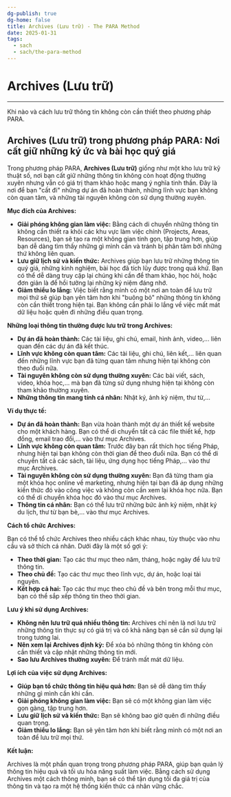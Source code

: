 ```yaml
---
dg-publish: true
dg-home: false
title: Archives (Lưu trữ) - The PARA Method
date: 2025-01-31
tags:
  - sach
  - sach/the-para-method  
---
```


# Archives (Lưu trữ)
---

Khi nào và cách lưu trữ thông tin không còn cần thiết theo phương pháp PARA.

## Archives (Lưu trữ) trong phương pháp PARA: Nơi cất giữ những ký ức và bài học quý giá

Trong phương pháp PARA, **Archives (Lưu trữ)** giống như một kho lưu trữ kỹ thuật số, nơi bạn cất giữ những thông tin không còn hoạt động thường xuyên nhưng vẫn có giá trị tham khảo hoặc mang ý nghĩa tinh thần. Đây là nơi để bạn "cất đi" những dự án đã hoàn thành, những lĩnh vực bạn không còn quan tâm, và những tài nguyên không còn sử dụng thường xuyên.

**Mục đích của Archives:**

- **Giải phóng không gian làm việc:** Bằng cách di chuyển những thông tin không cần thiết ra khỏi các khu vực làm việc chính (Projects, Areas, Resources), bạn sẽ tạo ra một không gian tinh gọn, tập trung hơn, giúp bạn dễ dàng tìm thấy những gì mình cần và tránh bị phân tâm bởi những thứ không liên quan.
- **Lưu giữ lịch sử và kiến thức:** Archives giúp bạn lưu trữ những thông tin quý giá, những kinh nghiệm, bài học đã tích lũy được trong quá khứ. Bạn có thể dễ dàng truy cập lại chúng khi cần để tham khảo, học hỏi, hoặc đơn giản là để hồi tưởng lại những kỷ niệm đáng nhớ.
- **Giảm thiểu lo lắng:** Việc biết rằng mình có một nơi an toàn để lưu trữ mọi thứ sẽ giúp bạn yên tâm hơn khi "buông bỏ" những thông tin không còn cần thiết trong hiện tại. Bạn không cần phải lo lắng về việc mất mát dữ liệu hoặc quên đi những điều quan trọng.

**Những loại thông tin thường được lưu trữ trong Archives:**

- **Dự án đã hoàn thành:** Các tài liệu, ghi chú, email, hình ảnh, video,... liên quan đến các dự án đã kết thúc.
- **Lĩnh vực không còn quan tâm:** Các tài liệu, ghi chú, liên kết,... liên quan đến những lĩnh vực bạn đã từng quan tâm nhưng hiện tại không còn theo đuổi nữa.
- **Tài nguyên không còn sử dụng thường xuyên:** Các bài viết, sách, video, khóa học,... mà bạn đã từng sử dụng nhưng hiện tại không còn tham khảo thường xuyên.
- **Những thông tin mang tính cá nhân:** Nhật ký, ảnh kỷ niệm, thư từ,...

**Ví dụ thực tế:**

- **Dự án đã hoàn thành:** Bạn vừa hoàn thành một dự án thiết kế website cho một khách hàng. Bạn có thể di chuyển tất cả các file thiết kế, hợp đồng, email trao đổi,... vào thư mục Archives.
- **Lĩnh vực không còn quan tâm:** Trước đây bạn rất thích học tiếng Pháp, nhưng hiện tại bạn không còn thời gian để theo đuổi nữa. Bạn có thể di chuyển tất cả các sách, tài liệu, ứng dụng học tiếng Pháp,... vào thư mục Archives.
- **Tài nguyên không còn sử dụng thường xuyên:** Bạn đã từng tham gia một khóa học online về marketing, nhưng hiện tại bạn đã áp dụng những kiến thức đó vào công việc và không còn cần xem lại khóa học nữa. Bạn có thể di chuyển khóa học đó vào thư mục Archives.
- **Thông tin cá nhân:** Bạn có thể lưu trữ những bức ảnh kỷ niệm, nhật ký du lịch, thư từ bạn bè,... vào thư mục Archives.

**Cách tổ chức Archives:**

Bạn có thể tổ chức Archives theo nhiều cách khác nhau, tùy thuộc vào nhu cầu và sở thích cá nhân. Dưới đây là một số gợi ý:

- **Theo thời gian:** Tạo các thư mục theo năm, tháng, hoặc ngày để lưu trữ thông tin.
- **Theo chủ đề:** Tạo các thư mục theo lĩnh vực, dự án, hoặc loại tài nguyên.
- **Kết hợp cả hai:** Tạo các thư mục theo chủ đề và bên trong mỗi thư mục, bạn có thể sắp xếp thông tin theo thời gian.

**Lưu ý khi sử dụng Archives:**

- **Không nên lưu trữ quá nhiều thông tin:** Archives chỉ nên là nơi lưu trữ những thông tin thực sự có giá trị và có khả năng bạn sẽ cần sử dụng lại trong tương lai.
- **Nên xem lại Archives định kỳ:** Để xóa bỏ những thông tin không còn cần thiết và cập nhật những thông tin mới.
- **Sao lưu Archives thường xuyên:** Để tránh mất mát dữ liệu.

**Lợi ích của việc sử dụng Archives:**

- **Giúp bạn tổ chức thông tin hiệu quả hơn:** Bạn sẽ dễ dàng tìm thấy những gì mình cần khi cần.
- **Giải phóng không gian làm việc:** Bạn sẽ có một không gian làm việc gọn gàng, tập trung hơn.
- **Lưu giữ lịch sử và kiến thức:** Bạn sẽ không bao giờ quên đi những điều quan trọng.
- **Giảm thiểu lo lắng:** Bạn sẽ yên tâm hơn khi biết rằng mình có một nơi an toàn để lưu trữ mọi thứ.

**Kết luận:**

Archives là một phần quan trọng trong phương pháp PARA, giúp bạn quản lý thông tin hiệu quả và tối ưu hóa năng suất làm việc. Bằng cách sử dụng Archives một cách thông minh, bạn sẽ có thể tận dụng tối đa giá trị của thông tin và tạo ra một hệ thống kiến thức cá nhân vững chắc.
